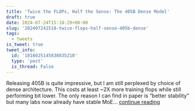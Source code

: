 ```yaml
---
title: 'Twice the FLOPs, Half the Sense: The 405B Dense Model'
draft: true
date: 2024-07-24T15:18:29+00:00
slug: '202407241518-twice-flops-half-sense-405b-dense'
tags:
  - tweets
is_tweet: true
tweet_info:
  id: '1816025145838035210'
  type: 'post'
  is_thread: False
---
```




Releasing 405B is quite impressive, but I am still perplexed by choice of dense architecture. This costs at least ~2X more training flops while still performing bit lower. The only reason I can find in paper is “better stability” but many labs now already have stable MoE… [continue reading](https://x.com/sytelus/status/1816025145838035210)
